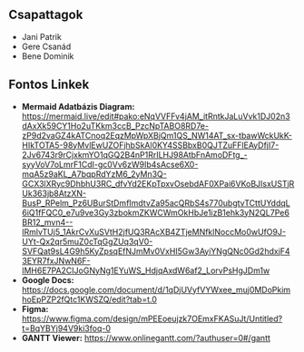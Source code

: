 ## Csapattagok
- Jani Patrik
- Gere Csanád
- Bene Dominik
## Fontos Linkek
- **Mermaid Adatbázis Diagram:** https://mermaid.live/edit#pako:eNqVVFFv4jAM_itRntkJaLuVvk1DJ02n3dAxXk59CY1Ho2uTKkm3ccB_PzcNpTABO8RD7e-zP9d2vaGZ4kATCnoq2EqzMpWpXBjQm1QS_NW14AT_sx-tbawWckUkK-HIkTOTA5-98yMvlEwUZOFjhbSkAl0KY4SSBbxB0QJTZuFFlEAyDfjI7-2Jv6743r9rCjxkmYO1qGQ2B4nP1RrILHJ98AtbFnAmoDFtg_-syyVoV7oLmrF1CdI-gc0Vv6zW9Ib4sAcse6X0-mqA5z9aKL_A7bqpRdYzM6_2yMn3Q-GCX3lXRyc9DhbhU3RC_dfvYd2EKpTpxvOsebdAF0XPai6VKoBJIsxUSTjRUk363jb8AtzXN-BusP_RPelm_Pz6UBurStDmfImdtvZa95acQRbS4s770ubgtvTCttUYddqL6iQ1fFQC0_e7u9ve3Gy3zbokmZKWCWmOkHbJe1izB1ehk3yN2QL7Pe6BR12_mvn4--lRmlvTUj5_1AkrCvXuSVtH2jfUQ3RAcXB4ZTjeMNfklNoccMo0wUfO9J-UYt-Qx2qr5muZ0cTqGgZUq3qV0-SVFQat9sL4G9h5KyZpsqEfNJmMv0VxHI5Gw3AyiYNgQNc0Gd2hdxjF43EYR7fxJNwN6F-lMH6E7PA2CIJoGNyNg1EYuWS_HdjqAxdW6af2_LorvPsHgJDm1w
- **Google Docs:** https://docs.google.com/document/d/1qDjUVyfVYWxee_muj0MDoPkimhoEpPZP2fQtc1KWSZQ/edit?tab=t.0 
- **Figma:** https://www.figma.com/design/mPEEoeujzk7OEmxFKASuJt/Untitled?t=BqYBYj94V9ki3foq-0 
- **GANTT Viewer:** https://www.onlinegantt.com/?authuser=0#/gantt
